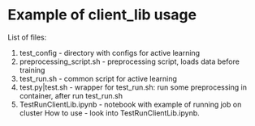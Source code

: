 # Example of client_lib usage
List of files:
1. test_config - directory with configs for active learning
2. preprocessing_script.sh - preprocessing script, loads data before training
3. test_run.sh - common script for active learning
4. test.py|test.sh - wrapper for test_run.sh: run some preprocessing in container, after run test_run.sh
5. TestRunClientLib.ipynb - notebook with example of running job on cluster
How to use - look into TestRunClientLib.ipynb.